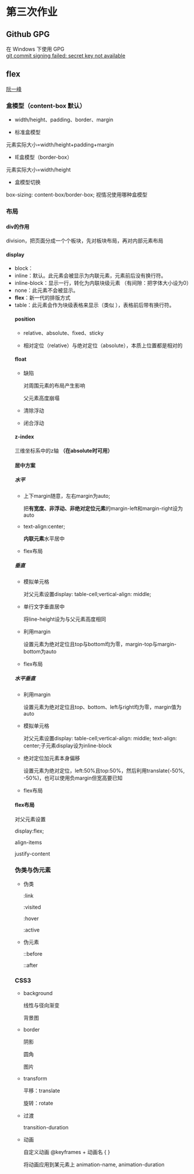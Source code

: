 # 第三次作业

## Github GPG
在 Windows 下使用 GPG \
[git commit signing failed: secret key not available](https://stackoverflow.com/questions/36810467/git-commit-signing-failed-secret-key-not-available/36811656)


## flex
[阮一峰](http://www.ruanyifeng.com/blog/2015/07/flex-grammar.html)


### 盒模型（content-box 默认）

- width/height、padding、border、margin

- 标准盒模型

元素实际大小=width/height+padding+margin

- IE盒模型（border-box）

元素实际大小=width/height

- 盒模型切换

box-sizing: content-box/border-box;   视情况使用哪种盒模型

### 布局

#### div的作用

division，把页面分成一个个板块，先对板块布局，再对内部元素布局

#### display

* block：
* inline：默认。此元素会被显示为内联元素，元素前后没有换行符。
* inline-block：显示一行，转化为内联块级元素 （有间隙：把字体大小设为0）
* none：此元素不会被显示。
* **flex**：新一代的排版方式
* table：此元素会作为块级表格来显示（类似 <table>），表格前后带有换行符。


#### position

- relative、absolute、fixed、sticky

- 相对定位（relative）与绝对定位（absolute），本质上位置都是相对的

#### float

- 缺陷

  对周围元素的布局产生影响

  父元素高度崩塌

- 清除浮动
- 闭合浮动

#### z-index

三维坐标系中的z轴 **（在absolute时可用）**

#### 居中方案

##### 水平

- 上下margin随意，左右margin为auto;

  把**有宽度、非浮动、非绝对定位元素**的margin-left和margin-right设为auto

- text-align:center;

  **内联元素**水平居中

- flex布局

##### 垂直

- 模拟单元格

  对父元素设置display: table-cell;vertical-align: middle;

- 单行文字垂直居中

  将line-height设为与父元素高度相同

- 利用margin

  设置元素为绝对定位且top与bottom均为零，margin-top与margin-bottom为auto

- flex布局

##### 水平垂直

- 利用margin

  设置元素为绝对定位且top、bottom、left与right均为零，margin值为auto

- 模拟单元格

  对父元素设置display: table-cell;vertical-align: middle; text-align: center;子元素display设为inline-block

- 绝对定位加元素本身偏移

  设置元素为绝对定位，left:50%且top:50%，然后利用translate(-50%, -50%)，也可以使用负margin但宽高要已知

- flex布局

#### flex布局

对父元素设置

display:flex;

align-items

justify-content

### 伪类与伪元素

- 伪类

  :link 

  :visited 

  :hover 

  :active 

- 伪元素

  ::before

  ::after

### CSS3

- background

  线性与径向渐变

  背景图

- border

  阴影

  圆角

  图片

- transform

  平移：translate

  旋转：rotate

- 过渡

  transition-duration

- 动画

  自定义动画 @keyframes + 动画名 { }

  将动画应用到某元素上 animation-name, animation-duration